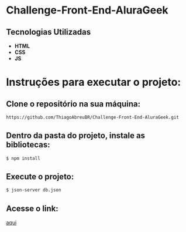 # Challenge-Front-End-AluraGeek

## Tecnologias Utilizadas
- **HTML**
- **CSS**
- **JS**

# Instruções para executar o projeto:

## Clone o repositório na sua máquina:

```sh
https://github.com/ThiagoAbreuBR/Challenge-Front-End-AluraGeek.git
```
## Dentro da pasta do projeto, instale as bibliotecas:

```sh
$ npm install
```
## Execute o projeto:

```sh
$ json-server db.json
```
## Acesse o link:
[aqui](https://challenge-front-end-alura-geek.vercel.app/)
